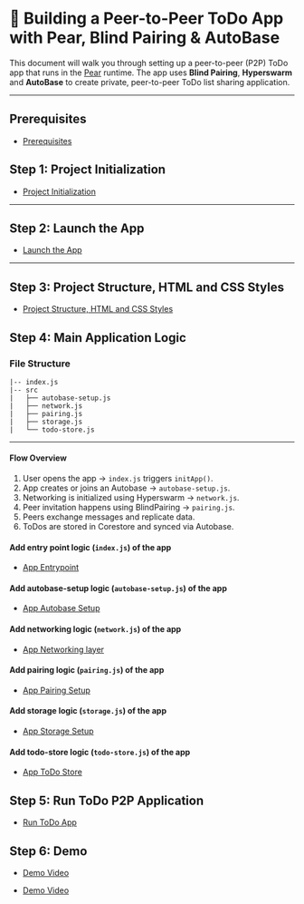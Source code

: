 # 📝 Building a Peer-to-Peer ToDo App with Pear, Blind Pairing & AutoBase

This document will walk you through setting up a peer-to-peer (P2P) ToDo app that runs in the [Pear](https://docs.pears.com/) runtime. The app uses **Blind Pairing**, **Hyperswarm** and **AutoBase** to create private, peer-to-peer ToDo list sharing application.

---

## Prerequisites

- [Prerequisites](./prerequisites.md)

## Step 1: Project Initialization

- [Project Initialization](./initialization.md)

---

## Step 2: Launch the App 

- [Launch the App](./launch.md)

---

## Step 3: Project Structure, HTML and CSS Styles

- [Project Structure, HTML and CSS Styles](./ui-ux.md)

## Step 4: Main Application Logic

### File Structure

```
|-- index.js
|-- src
|   ├── autobase-setup.js
|   ├── network.js
|   ├── pairing.js
|   ├── storage.js
|   └── todo-store.js
```

---

#### Flow Overview

1. User opens the app → `index.js` triggers `initApp()`.
2. App creates or joins an Autobase → `autobase-setup.js`.
3. Networking is initialized using Hyperswarm → `network.js`.
4. Peer invitation happens using BlindPairing → `pairing.js`.
5. Peers exchange messages and replicate data.
6. ToDos are stored in Corestore and synced via Autobase.

#### Add **entry point** logic (`index.js`) of the app
- [App Entrypoint](./app/entrypoint.md)

#### Add **autobase-setup** logic (`autobase-setup.js`) of the app
- [App Autobase Setup](./app/autobase.md)

#### Add **networking** logic (`network.js`) of the app
- [App Networking layer](./app/network.md)

#### Add **pairing** logic (`pairing.js`) of the app
- [App Pairing Setup](./app/pairing.md)

#### Add **storage** logic (`storage.js`) of the app
- [App Storage Setup](./app/storage.md)

#### Add **todo-store** logic (`todo-store.js`) of the app
- [App ToDo Store](./app/todo.md)


## Step 5: Run ToDo P2P Application

- [Run ToDo App](./run.md)

## Step 6: Demo
- [Demo Video](https://youtu.be/xF-d9oacR0Q)

- [Demo Video](https://youtu.be/ME6jIPFaZ2A)